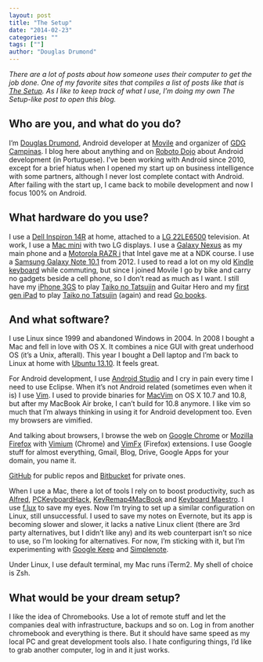 ```yaml
---
layout: post
title: "The Setup"
date: "2014-02-23"
categories: ""
tags: [""]
author: "Douglas Drumond"
---
```


_There are a lot of posts about how someone uses their computer to get the job
done. One of my favorite sites that compiles a list of posts like that is [The
Setup](http://usesthis.com/). As I like to keep track of what I use, I’m doing
my own The Setup-like post to open this blog._

## Who are you, and what do you do?

I’m [Douglas Drumond](http://google.com/+DouglasDrumond), Android developer at
[Movile](http://www.movile.com/) and organizer of [GDG
Campinas](http://www.gdg-campinas.org/). I blog here about anything and on
[Roboto Dojo](http://www.robotodojo.com/) about Android development (in
Portuguese). I’ve been working with Android since 2010, except for a brief
hiatus when I opened my start up on business intelligence with some partners,
although I never lost complete contact with Android. After failing with the
start up, I came back to mobile development and now I focus 100% on Android.

## What hardware do you use?

I use a [Dell Inspiron 14R](http://www.dell.com/us/p/inspiron-14r-5437/pd) at
home, attached to a [LG
22LE6500](http://www.lg.com/hk_en/tvs/lg-22LE6500-led-lcd-tv) television. At
work, I use a [Mac mini](https://www.apple.com/mac-mini/) with two LG displays.
I use a [Galaxy Nexus](https://en.wikipedia.org/wiki/Galaxy_Nexus) as my main
phone and a [Motorola RAZR i](https://en.wikipedia.org/wiki/Motorola_RAZR_i)
that Intel gave me at a NDK course. I use a [Samsung Galaxy Note
10.1](http://www.samsung.com/us/mobile/galaxy-tab/GT-N8013EAYXAR?) from 2012.
I used to read a lot on my old [Kindle
keyboard](https://en.wikipedia.org/wiki/Amazon_Kindle#Kindle_Keyboard) while
commuting, but since I joined Movile I go by bike and carry no gadgets beside
a cell phone, so I don’t read as much as I want. I still have my [iPhone
3GS](https://en.wikipedia.org/wiki/IPhone_3GS) to play [Taiko no
Tatsujin](https://en.wikipedia.org/wiki/Taiko_no_Tatsujin_(iOS)) and Guitar
Hero and my [first gen
iPad](https://en.wikipedia.org/wiki/IPad_(1st_generation)) to play [Taiko no
Tatsujin](https://en.wikipedia.org/wiki/Taiko_no_Tatsujin_(iOS)) (again) and
read [Go books](http://gobooks.com/).

## And what software?

I use Linux since 1999 and abandoned Windows in 2004. In 2008 I bought a Mac
and fell in love with OS X. It combines a nice GUI with great underhood OS
(it’s a Unix, afterall). This year I bought a Dell laptop and I’m back to Linux
at home with [Ubuntu 13.10](http://www.ubuntu.com/). It feels great.

For Android development, I use [Android
Studio](https://developer.android.com/sdk/installing/studio.html) and I cry in
pain every time I need to use Eclipse. When it’s not Android related (sometimes
even when it is) I use [Vim](http://www.vim.org/). I used to provide binaries
for [MacVim](https://code.google.com/p/macvim/) on OS X 10.7 and 10.8, but
after my MacBook Air broke, I can’t build for 10.8 anymore. I like vim so much
that I’m always thinking in using it for Android development too. Even my
browsers are vimified.

And talking about browsers, I browse the web on [Google
Chrome](https://www.google.com/intl/en/chrome/browser/) or [Mozilla
Firefox](https://www.mozilla.org/en-US/firefox/new/) with
[Vimium](https://chrome.google.com/webstore/detail/vimium/dbepggeogbaibhgnhhndojpepiihcmeb?hl=en)
(Chrome) and [VimFx](https://addons.mozilla.org/en-US/firefox/addon/vimfx/)
(Firefox) extensions. I use Google stuff for almost everything, Gmail, Blog,
Drive, Google Apps for your domain, you name it.

[GitHub](https://github.com/) for public repos and
[Bitbucket](https://bitbucket.org/) for private ones.

When I use a Mac, there a lot of tools I rely on to boost productivity, such as
[Alfred](http://www.alfredapp.com/),
[PCKeyboardHack](https://pqrs.org/macosx/keyremap4macbook/pckeyboardhack.html.en),
[KeyRemap4MacBook](https://pqrs.org/macosx/keyremap4macbook/index.html.en)&nbsp;and
[Keyboard Maestro](http://www.keyboardmaestro.com/main/). I use
[f.lux](http://justgetflux.com/) to save my eyes. Now I’m trying to set up
a similar configuration on Linux, still unsuccessful. I used to save my notes
on Evernote, but its app is becoming slower and slower, it lacks a native Linux
client (there are 3rd party alternatives, but I didn’t like any) and its web
counterpart isn’t so nice to use, so I’m looking for alternatives. For now, I’m
sticking with it, but I’m experimenting with [Google
Keep](https://drive.google.com/keep/u/0/) and
[Simplenote](http://simplenote.com/).

Under Linux, I use default terminal, my Mac runs iTerm2. My shell of choice is
Zsh.

## What would be your dream setup?

I like the idea of Chromebooks. Use a lot of remote stuff and let the companies
deal with infrastructure, backups and so on. Log in from another chromebook and
everything is there. But it should have same speed as my local PC and great
development tools also. I hate configuring things, I’d like to grab another
computer, log in and it just works.
